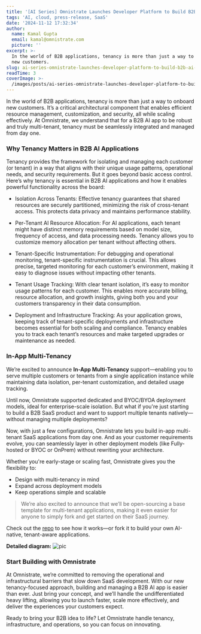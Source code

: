 ```yaml
---
title: '[AI Series] Omnistrate Launches Developer Platform to Build B2B AI Apps'
tags: 'AI, cloud, press-release, SaaS'
date: '2024-11-12 17:32:34'
author:
  name: Kamal Gupta
  email: kamal@omnistrate.com
  picture: ''
excerpt: >-
  In the world of B2B applications, tenancy is more than just a way to onboard
  new customers.
slug: ai-series-omnistrate-launches-developer-platform-to-build-b2b-ai-apps
readTime: 3
coverImage: >-
  /images/posts/ai-series-omnistrate-launches-developer-platform-to-build-b2b-ai-apps-1.png
---
```


In the world of B2B applications, tenancy is more than just a way to onboard new customers. It’s a critical architectural component that enables efficient resource management, customization, and security, all while scaling effectively. At Omnistrate, we understand that for a B2B AI app to be robust and truly multi-tenant, tenancy must be seamlessly integrated and managed from day one.


### Why Tenancy Matters in B2B AI Applications


Tenancy provides the framework for isolating and managing each customer (or tenant) in a way that aligns with their unique usage patterns, operational needs, and security requirements. But it goes beyond basic access control. Here’s why tenancy is essential in B2B AI applications and how it enables powerful functionality across the board:

- Isolation Across Tenants: Effective tenancy guarantees that shared resources are securely partitioned, minimizing the risk of cross-tenant access. This protects data privacy and maintains performance stability.

- Per-Tenant AI Resource Allocation: For AI applications, each tenant might have distinct memory requirements based on model size, frequency of access, and data processing needs. Tenancy allows you to customize memory allocation per tenant without affecting others.

- Tenant-Specific Instrumentation: For debugging and operational monitoring, tenant-specific instrumentation is crucial. This allows precise, targeted monitoring for each customer’s environment, making it easy to diagnose issues without impacting other tenants.

- Tenant Usage Tracking: With clear tenant isolation, it’s easy to monitor usage patterns for each customer. This enables more accurate billing, resource allocation, and growth insights, giving both you and your customers transparency in their data consumption.

- Deployment and Infrastructure Tracking: As your application grows, keeping track of tenant-specific deployments and infrastructure becomes essential for both scaling and compliance. Tenancy enables you to track each tenant’s resources and make targeted upgrades or maintenance as needed.


### In-App Multi-Tenancy


We’re excited to announce **In-App Multi-Tenancy** support—enabling you to serve multiple customers or tenants from a single application instance while maintaining data isolation, per-tenant customization, and detailed usage tracking.

Until now, Omnistrate supported dedicated and BYOC/BYOA deployment models, ideal for enterprise-scale isolation. But what if you're just starting to build a B2B SaaS product and want to support multiple tenants natively—without managing multiple deployments?

Now, with just a few configurations, Omnistrate lets you build in-app multi-tenant SaaS applications from day one. And as your customer requirements evolve, you can seamlessly layer in other deployment models (like Fully-hosted or BYOC or OnPrem) without rewriting your architecture.

Whether you're early-stage or scaling fast, Omnistrate gives you the flexibility to:

- Design with multi-tenancy in mind
- Expand across deployment models
- Keep operations simple and scalable

> We’re also excited to announce that we’ll be open-sourcing a base
> template for multi-tenant applications, making it even easier for
> anyone to simply fork and get started on their SaaS journey.

Check out the [repo][1] to see how it works—or fork it to build your own AI-native, tenant-aware applications.

**Detailed diagram:**
![pic][2]


### Start Building with Omnistrate


At Omnistrate, we’re committed to removing the operational and infrastructural barriers that slow down SaaS development. With our new tenancy-focused approach, building and managing a B2B AI app is easier than ever. Just bring your concept, and we’ll handle the undifferentiated heavy lifting, allowing you to launch faster, scale more effectively, and deliver the experiences your customers expect.

Ready to bring your B2B idea to life? Let Omnistrate handle tenancy, infrastructure, and operations, so you can focus on innovating.


  [1]: https://github.com/omnistrate-community/private-ai-chatbot
  [2]: /images/posts/ai-series-omnistrate-launches-developer-platform-to-build-b2b-ai-apps-1.png

